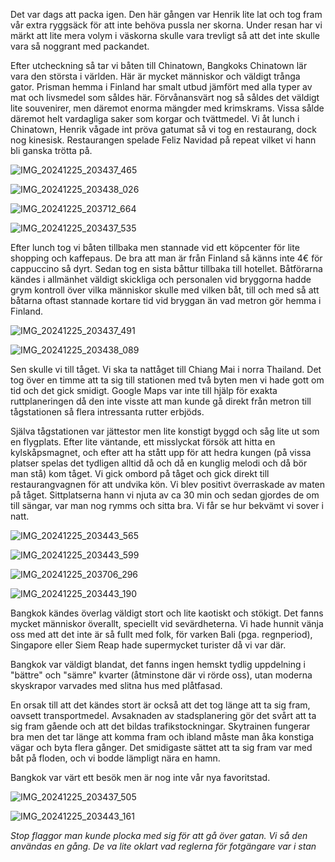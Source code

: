 Det var dags att packa igen. Den här gången 
var Henrik lite lat och tog fram vår extra ryggsäck
för att inte behöva pussla ner skorna. Under resan har vi märkt
att lite mera volym i väskorna skulle vara trevligt så att det inte skulle vara så noggrant med packandet.

Efter utcheckning så tar vi båten till Chinatown,
Bangkoks Chinatown lär vara den största i världen.
Här är mycket människor och väldigt trånga gator. Prisman hemma i Finland
har smalt utbud jämfört med alla typer av mat och livsmedel som såldes här.
Förvånansvärt nog så såldes det väldigt lite souvenirer,
men däremot enorma mängder med krimskrams. Vissa sålde däremot
helt vardagliga saker som korgar och tvättmedel.
Vi åt lunch i Chinatown, Henrik vågade int pröva gatumat
så vi tog en restaurang, dock nog kinesisk. Restaurangen spelade Feliz Navidad på repeat vilket vi hann bli ganska trötta på.

![IMG_20241225_203437_465](https://github.com/user-attachments/assets/7b95ad22-8c71-488c-898a-88b3ef3419b7)


![IMG_20241225_203438_026](https://github.com/user-attachments/assets/3a7fbb25-81bb-4e54-b164-90bd7e99e0a6)


![IMG_20241225_203712_664](https://github.com/user-attachments/assets/8fe08897-3b90-48e1-903a-b89031cc5da1)


![IMG_20241225_203437_535](https://github.com/user-attachments/assets/b84b911c-79b2-4513-8e36-b479b5fd5ccd)


Efter lunch tog vi båten tillbaka men stannade vid
ett köpcenter för lite shopping och kaffepaus.
De bra att man är från Finland så känns inte 4€ för cappuccino 
så dyrt. Sedan tog en sista båttur tillbaka till hotellet.
Båtförarna kändes i allmänhet väldigt skickliga och
personalen vid bryggorna hadde grym kontroll 
över vilka människor skulle med vilken båt, till och med 
så att båtarna oftast stannade kortare tid vid bryggan
än vad metron gör hemma i Finland.

![IMG_20241225_203437_491](https://github.com/user-attachments/assets/757664b5-38b7-4796-b50e-82337b51d26c)


![IMG_20241225_203438_089](https://github.com/user-attachments/assets/ecbe587e-ba2e-432d-b23c-f550c596aa51)


Sen skulle vi till tåget. Vi ska ta nattåget till Chiang Mai i norra Thailand. Det tog över en timme att ta sig
till stationen med två byten men vi hade gott om tid
och det gick smidigt. Google Maps var inte till hjälp
för exakta ruttplaneringen då den inte visste
att man kunde gå direkt från metron till tågstationen så flera intressanta 
rutter erbjöds.

Själva tågstationen var jättestor men lite konstigt byggd och såg lite ut som en flygplats. Efter lite väntande, ett misslyckat försök att hitta en kylskåpsmagnet, och efter att ha stått upp för att hedra kungen (på vissa platser spelas det tydligen alltid då och då en kunglig melodi och då bör man stå) kom tåget. Vi gick ombord på tåget och gick direkt till restaurangvagnen för att undvika kön. Vi blev positivt överraskade av maten på tåget.
Sittplatserna hann vi njuta av ca 30 min och sedan gjordes de om till sängar, var man nog rymms och sitta bra.
Vi får se hur bekvämt vi sover i natt. 



![IMG_20241225_203443_565](https://github.com/user-attachments/assets/490838fc-d45b-4074-8763-f4566e3b4b77)


![IMG_20241225_203443_599](https://github.com/user-attachments/assets/c87fc9c1-b40a-4021-9ce7-564ff0fc4a38)


![IMG_20241225_203706_296](https://github.com/user-attachments/assets/a1cca806-32a4-41e2-81ef-af1032b13fda)

![IMG_20241225_203443_190](https://github.com/user-attachments/assets/6b0ba9b3-fbaa-4a17-b0c3-7f9c388a1272)


Bangkok kändes överlag väldigt stort och lite kaotiskt och stökigt. Det fanns mycket människor överallt, speciellt vid sevärdheterna. Vi hade hunnit vänja oss med att det inte är så fullt med folk, för varken Bali (pga. regnperiod), Singapore eller Siem Reap hade supermycket turister då vi var där.

Bangkok var väldigt blandat, det fanns ingen hemskt tydlig uppdelning i "bättre" och "sämre" kvarter  (åtminstone där vi rörde oss), utan moderna skyskrapor varvades med slitna hus med plåtfasad. 

En orsak till att det kändes stort är också att det tog länge att ta sig fram, oavsett transportmedel. Avsaknaden av stadsplanering gör det svårt att ta sig fram gående och att det bildas trafikstockningar. Skytrainen fungerar bra men det tar länge att komma fram och ibland måste man åka konstiga vägar och byta flera gånger. Det smidigaste sättet att ta sig fram var med båt på floden, och vi bodde lämpligt nära en hamn. 

Bangkok var värt ett besök men är nog inte vår nya favoritstad. 


![IMG_20241225_203437_505](https://github.com/user-attachments/assets/88dd08fb-6136-4853-816b-e867e2db4803)


![IMG_20241225_203443_161](https://github.com/user-attachments/assets/0c2603a7-6fd6-4495-8a8b-c42826948213)

_Stop flaggor man kunde plocka med sig för att gå över gatan. Vi så den användas en gång. De va lite oklart vad reglerna för fotgängare var i stan_

